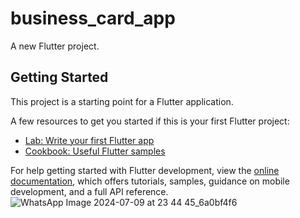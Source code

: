 # business_card_app

A new Flutter project.

## Getting Started

This project is a starting point for a Flutter application.

A few resources to get you started if this is your first Flutter project:

- [Lab: Write your first Flutter app](https://docs.flutter.dev/get-started/codelab)
- [Cookbook: Useful Flutter samples](https://docs.flutter.dev/cookbook)

For help getting started with Flutter development, view the
[online documentation](https://docs.flutter.dev/), which offers tutorials,
samples, guidance on mobile development, and a full API reference.
![WhatsApp Image 2024-07-09 at 23 44 45_6a0bf4f6](https://github.com/omarkhaled200/business_card_app/assets/114960783/f9b1e787-dc62-4bb6-8bbf-e6bd1fa70262)
